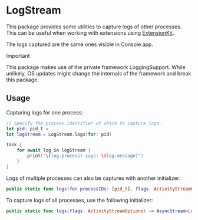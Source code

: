 # LogStream

This package provides some utilities to capture logs of other processes. This can be useful when working with extensions using [ExtensionKit](https://developer.apple.com/documentation/extensionkit).

The logs captured are the same ones visible in Console.app.

> [!IMPORTANT]
> This package makes use of the private framework LoggingSupport. While unlikely, OS updates might change the internals of the framework and break this package.

## Usage

Capturing logs for one process:

```swift
// Specify the process identifier of which to capture logs.
let pid: pid_t = ...
let logStream = LogStream.logs(for: pid)

Task {
    for await log in logStream {
        print("\(log.process) says: \(log.message)")
    }
}
```

Logs of multiple processes can also be captures with another initializer:
```swift
public static func logs(for processIDs: [pid_t], flags: ActivityStreamOptions) -> AsyncStream<LogMessage>
```

To capture logs of all processes, use the following initializer:
```swift
public static func logs(flags: ActivityStreamOptions) -> AsyncStream<LogMessage>
```
